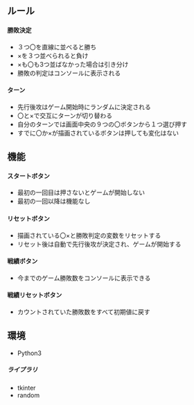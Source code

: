 ﻿## ルール
#### 勝敗決定
 - ３つ〇を直線に並べると勝ち
 - ×を３つ並べられると負け
 - ×も〇も3つ並ばなかった場合は引き分け
 - 勝敗の判定はコンソールに表示される
 #### ターン
 - 先行後攻はゲーム開始時にランダムに決定される
 - 〇と×で交互にターンが切り替わる
 - 自分のターンでは画面中央の９つの〇ボタンから１つ選び押す
 - すでに〇か×が描画されているボタンは押しても変化はない
 ## 機能
 #### スタートボタン
 - 最初の一回目は押さないとゲームが開始しない
 - 最初の一回以降は機能なし
 #### リセットボタン
 - 描画されている〇×と勝敗判定の変数をリセットする
 - リセット後は自動で先行後攻が決定され、ゲームが開始する
 #### 戦績ボタン
 - 今までのゲーム勝敗数をコンソールに表示できる
 #### 戦績リセットボタン
 - カウントされていた勝敗数をすべて初期値に戻す
 ## 環境
 - Python3
 ##### ライブラリ
 - tkinter
 - random

